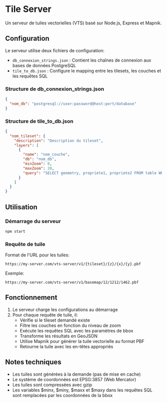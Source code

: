 # Tile Server

Un serveur de tuiles vectorielles (VTS) basé sur Node.js, Express et Mapnik.

## Configuration

Le serveur utilise deux fichiers de configuration:

- `db_connexion_strings.json` : Contient les chaînes de connexion aux bases de données PostgreSQL
- `tile_to_db.json` : Configure le mapping entre les tilesets, les couches et les requêtes SQL

### Structure de db_connexion_strings.json

```json
{
  "nom_db": "postgresql://user:password@host:port/database"
}
```

### Structure de tile_to_db.json

```json
{
  "nom_tileset": {
    "description": "Description du tileset",
    "layers": [
      {
        "name": "nom_couche",
        "db": "nom_db",
        "minZoom": 0,
        "maxZoom": 20,
        "query": "SELECT geometry, propriete1, propriete2 FROM table WHERE geometry && ST_MakeEnvelope($minx, $miny, $maxx, $maxy, 3857)"
      }
    ]
  }
}
```

## Utilisation

### Démarrage du serveur

```bash
npm start
```

### Requête de tuile

Format de l'URL pour les tuiles:

```
https://my-server.com/vts-server/v1/{tileset}/{z}/{x}/{y}.pbf
```

Exemple:

```
https://my-server.com/vts-server/v1/basemap/12/1212/1462.pbf
```

## Fonctionnement

1. Le serveur charge les configurations au démarrage
2. Pour chaque requête de tuile, il:
   - Vérifie si le tileset demandé existe
   - Filtre les couches en fonction du niveau de zoom
   - Exécute les requêtes SQL avec les paramètres de bbox
   - Transforme les résultats en GeoJSON
   - Utilise Mapnik pour générer la tuile vectorielle au format PBF
   - Retourne la tuile avec les en-têtes appropriés

## Notes techniques

- Les tuiles sont générées à la demande (pas de mise en cache)
- Le système de coordonnées est EPSG:3857 (Web Mercator)
- Les tuiles sont compressées avec gzip
- Les variables $minx, $miny, $maxx et $maxy dans les requêtes SQL sont remplacées par les coordonnées de la bbox
